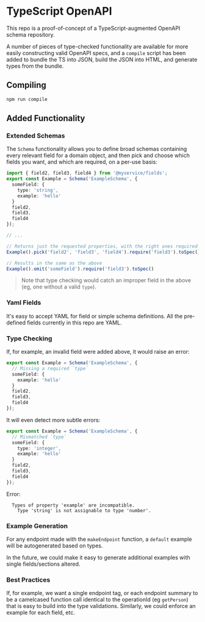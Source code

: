 # TypeScript OpenAPI

This repo is a proof-of-concept of a TypeScript-augmented OpenAPI schema repository.

A number of pieces of type-checked functionality are available for more easily constructing valid OpenAPI specs, and a `compile` script has been added to bundle the TS into JSON, build the JSON into HTML, and generate types from the bundle.

## Compiling

```bash
npm run compile
```

## Added Functionality

### Extended Schemas

The `Schema` functionality allows you to define broad schemas containing every relevant field for a domain object, and then pick and choose which fields you want, and which are required, on a per-use basis:

```ts
import { field2, field3, field4 } from '@myservice/fields';
export const Example = Schema('ExampleSchema', {
  someField: {
    type: 'string',
    example: 'hello'
  }
  field2,
  field3,
  field4
});

// ...

// Returns just the requested properties, with the right ones required
Example().pick('field2', 'field3', 'field4').require('field3').toSpec()

// Results in the same as the above
Example().omit('someField').require('field3').toSpec()
```

> Note that type checking would catch an improper field in the above (eg, one without a valid `type`).

### Yaml Fields

It's easy to accept YAML for field or simple schema definitions. All the pre-defined fields currently in this repo are YAML.

### Type Checking

If, for example, an invalid field were added above, it would raise an error:

```ts
export const Example = Schema('ExampleSchema', {
  // Missing a required `type`
  someField: {
    example: 'hello'
  }
  field2,
  field3,
  field4
});
```

It will even detect more subtle errors:

```ts
export const Example = Schema('ExampleSchema', {
  // Mismatched `type`
  someField: {
    type: 'integer',
    example: 'hello'
  }
  field2,
  field3,
  field4
});
```

Error: 

```
  Types of property 'example' are incompatible.
    Type 'string' is not assignable to type 'number'.
```

### Example Generation

For any endpoint made with the `makeEndpoint` function, a `default` example will be autogenerated based on types.

In the future, we could make it easy to generate additional examples with single fields/sections altered.

### Best Practices

If, for example, we want a single endpoint tag, or each endpoint summary to be a camelcased function call identical to the operationId (eg `getPerson`) that is easy to build into the type validations. Similarly, we could enforce an example for each field, etc.
